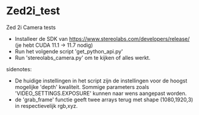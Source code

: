 # Zed2i_test
Zed 2i Camera tests


-	Installeer de SDK van https://www.stereolabs.com/developers/release/   (je hebt CUDA 11.1 -> 11.7 nodig)
-	Run het volgende script 'get_python_api.py'
-	Run 'stereolabs_camera.py' om te kijken of alles werkt.

sidenotes:
- De huidige instellingen in het script zijn de instellingen voor de hoogst mogelijke 'depth' kwaliteit. Sommige parameters zoals 'VIDEO_SETTINGS.EXPOSURE' kunnen naar  wens aangepast worden.
- de 'grab_frame' functie geeft twee arrays terug met shape (1080,1920,3) in respectievelijk rgb,xyz.

